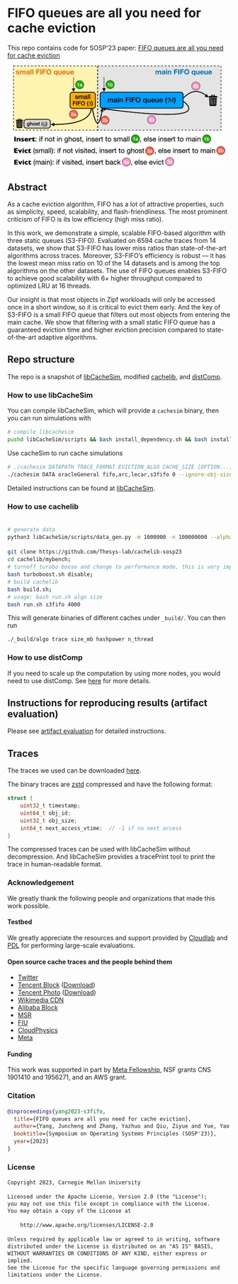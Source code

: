 
# FIFO queues are all you need for cache eviction
This repo contains code for SOSP'23 paper: [FIFO queues are all you need for cache eviction](https://jasony.me/publication/sosp23-s3fifo.pdf)

<div style="text-align: center;">
  <img src="/doc/diagram/diagram_s3fifo.svg" alt="diagram" width="480"/>
</div>

<!-- ![S3-FIFO diagram](/doc/diagram/diagram_s3fifo.svg) -->


## Abstract
As a cache eviction algorithm, FIFO has a lot of attractive properties, such as simplicity, speed, scalability, and flash-friendliness. The most prominent criticism of FIFO is its low efficiency (high miss ratio).

In this work, we demonstrate a simple, scalable FIFO-based algorithm with three static queues (S3-FIFO). Evaluated on 6594 cache traces from 14 datasets, we show that S3-FIFO has lower miss ratios than state-of-the-art algorithms across traces. Moreover, S3-FIFO’s efficiency is robust — it has the lowest mean miss ratio on 10 of the 14 datasets and is among the top algorithms on the other datasets. The use of FIFO queues enables S3-FIFO to achieve good scalability with 6× higher throughput compared to optimized LRU at 16 threads.

Our insight is that most objects in Zipf workloads will only be accessed once in a short window, so it is critical to evict them early. And the key of S3-FIFO is a small FIFO queue that filters out most objects from entering the main cache. We show that filtering with a small static FIFO queue has a guaranteed eviction time and higher eviction precision compared to state-of-the-art adaptive algorithms.


## Repo structure 
The repo is a snapshot of [libCacheSim](https://github.com/1a1a11a/libCacheSim), modified [cachelib](https://github.com/facebook/cachelib/), and [distComp](https://github.com/1a1a11a/distComp). 


### How to use libCacheSim
You can compile libCacheSim, which will provide a `cachesim` binary, then you can run simulations with
```bash
# compile libcachesim
pushd libCacheSim/scripts && bash install_dependency.sh && bash install_libcachesim.sh && popd;
```

Use cacheSim to run cache simulations

```bash
# ./cachesim DATAPATH TRACE_FORMAT EVICTION_ALGO CACHE_SIZE [OPTION...]
./cachesim DATA oracleGeneral fifo,arc,lecar,s3fifo 0 --ignore-obj-size 1
```
Detailed instructions can be found at [libCacheSim](https://github.com/1a1a11a/libCacheSim).

### How to use cachelib
```bash

# generate data 
python3 libCacheSim/scripts/data_gen.py -m 1000000 -n 100000000 --alpha 1.0 --bin-output cachelib/mybench/zipf1.0_1_100.oracleGeneral.bin

git clone https://github.com/Thesys-lab/cachelib-sosp23
cd cachelib/mybench; 
# turnoff turobo boose and change to performance mode, this is very important for getting consistent results
bash turboboost.sh disable;
# build cachelib
bash build.sh; 
# usage: bash run.sh algo size
bash run.sh s3fifo 4000
```

This will generate binaries of different caches under `_build/`. You can then run
```bash
./_build/algo trace size_mb hashpower n_thread
```

### How to use distComp
If you need to scale up the computation by using more nodes, you would need to use distComp. See [here](https://github.com/1a1a11a/distComp) for more details. 


## Instructions for reproducing results (artifact evaluation)
Please see [artifact evaluation](/doc/AE.md) for detailed instructions.


## Traces
The traces we used can be downloaded [here](https://ftp.pdl.cmu.edu/pub/datasets/twemcacheWorkload/cacheDatasets/).

The binary traces are [zstd](https://github.com/facebook/zstd) compressed and have the following format:
```c
struct {
    uint32_t timestamp;
    uint64_t obj_id;
    uint32_t obj_size;
    int64_t next_access_vtime;  // -1 if no next access
}
```
The compressed traces can be used with libCacheSim without decompression. And libCacheSim provides a tracePrint tool to print the trace in human-readable format.


### Acknowledgement
We greatly thank the following people and organizations that made this work possible. 
#### Testbed
We greatly appreciate the resources and support provided by [Cloudlab](https://cloudlab.us) and [PDL](https://pdl.cmu.edu) for performing large-scale evaluations. 


#### Open source cache traces and **the people behind them**
* [Twitter](https://github.com/twitter/cache-traces)
* [Tencent Block](https://www.usenix.org/conference/atc20/presentation/zhang-yu) ([Download](http://iotta.snia.org/traces/parallel?only=27917))
* [Tencent Photo](https://dl.acm.org/doi/10.1145/3205289.3205299) ([Download](http://iotta.snia.org/traces/parallel?only=27476))
* [Wikimedia CDN](https://wikitech.wikimedia.org/wiki/Analytics/Data_Lake/Traffic/Caching)
* [Alibaba Block](https://github.com/alibaba/block-traces)
* [MSR](http://iotta.snia.org/traces/block-io?only=388)
* [FIU](http://iotta.snia.org/traces/block-io?only=390)
* [CloudPhysics](https://www.usenix.org/conference/fast15/technical-sessions/presentation/waldspurger)
* [Meta](https://cachelib.org/docs/Cache_Library_User_Guides/Cachebench_FB_HW_eval/)


#### Funding
This work was supported in part by [Meta Fellowship](https://research.facebook.com/blog/2020/1/announcing-the-recipients-of-the-2020-facebook-fellowship-awards/), NSF grants CNS 1901410 and 1956271, and an AWS grant. 


### Citation
```bibtex
@inproceedings{yang2023-s3fifo,
  title={FIFO queues are all you need for cache eviction},
  author={Yang, Juncheng and Zhang, Yazhuo and Qiu, Ziyue and Yue, Yao and Rashmi, K.V.},
  booktitle={Symposium on Operating Systems Principles (SOSP'23)},
  year={2023}
}
``` 

### License
```
Copyright 2023, Carnegie Mellon University

Licensed under the Apache License, Version 2.0 (the "License");
you may not use this file except in compliance with the License.
You may obtain a copy of the License at

    http://www.apache.org/licenses/LICENSE-2.0

Unless required by applicable law or agreed to in writing, software
distributed under the License is distributed on an "AS IS" BASIS,
WITHOUT WARRANTIES OR CONDITIONS OF ANY KIND, either express or implied.
See the License for the specific language governing permissions and
limitations under the License.
```